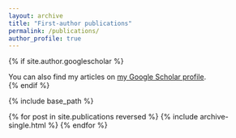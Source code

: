 ```yaml
---
layout: archive
title: "First-author publications"
permalink: /publications/
author_profile: true
---
```

{% if site.author.googlescholar %}
  <div class="wordwrap">You can also find my articles on <a href="{{site.author.googlescholar}}">my Google Scholar profile</a>.</div>
{% endif %}

{% include base_path %}

<div style="font-size: 0.9rem;">
  {% for post in site.publications reversed %}
    {% include archive-single.html %}
  {% endfor %}
</div>

